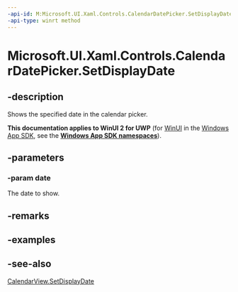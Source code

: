 ```yaml
---
-api-id: M:Microsoft.UI.Xaml.Controls.CalendarDatePicker.SetDisplayDate(Windows.Foundation.DateTime)
-api-type: winrt method
---
```


<!-- Method syntax
public void SetDisplayDate(Windows.Foundation.DateTime date)
-->

# Microsoft.UI.Xaml.Controls.CalendarDatePicker.SetDisplayDate

## -description
Shows the specified date in the calendar picker.

**This documentation applies to WinUI 2 for UWP** (for [WinUI](/windows/apps/winui/winui3/) in the [Windows App SDK](/windows/apps/windows-app-sdk/), see the **[Windows App SDK namespaces](/windows/windows-app-sdk/api/winrt/)**).

## -parameters
### -param date
The date to show.

## -remarks
<!--<p>This method affects the internal <xref targtype="class_winrt" rid="w_ui_xaml_ctrl.calendarview">CalendarView</xref> of the <xref targtype="class_winrt" rid="w_ui_xaml_ctrl.calendardatepicker">CalendarDatePicker</xref>. For more info, see <xref targtype="method_winrt" rid="w_ui_xaml_ctrl.calendarview_setdisplaydate">CalendarView.SetDisplayDate</xref>.</p>-->

## -examples

## -see-also
[CalendarView.SetDisplayDate](calendarview_setdisplaydate_445801036.md)
